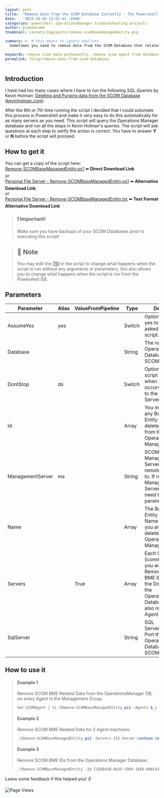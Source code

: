 ```yaml
---
layout: post
title:  "Remove Data from the SCOM Database Instantly - The Powershell Way!"
date:   '2022-10-02 13:52:41 -0500'
categories: powershell operationsManager troubleshooting projects
author: blakedrumm
thumbnail: /assets/img/posts/remove-scombasemanagedentity.png

summary: >- # this means to ignore newlines
  Sometimes you need to remove data from the SCOM Database that relates to a specific server or client. If you need it done quickly, without having to open SQL Server Management Studio, or run queries manually. I have created a script in Powershell to assist with these.

keywords: remove scom data permanently, remove scom agent from database, purge scom agent, purge agent from scom, purge agent, purge operations manager agent
permalink: /blog/remove-data-from-scom-database/
---
```


## Introduction
I have had too many cases where I have to run the following SQL Queries by Kevin Holman: [Deleting and Purging data from the SCOM Database (kevinholman.com)](https://kevinholman.com/2018/05/03/deleting-and-purging-data-from-the-scom-database/)

After the 6th or 7th time running the script I decided that I could automate this process in Powershell and make it very easy to do this automatically for as many servers as you need. This script will query the Operations Manager database and run all the steps in Kevin Holman's queries. The script will ask questions at each step to verify the action is correct. You have to answer **Y** or **N** before the script will proceed.

## How to get it
You can get a copy of the script here: \
[Remove-SCOMBaseManagedEntity.ps1](https://github.com/blakedrumm/SCOM-Scripts-and-SQL/blob/master/Powershell/Quick%20Fixes/Remove-SCOMBaseManagedEntity.ps1) :arrow_left: **Direct Download Link** \
_or_ \
[Personal File Server - Remove-SCOMBaseManagedEntity.ps1](https://files.blakedrumm.com/Remove-SCOMBaseManagedEntity.ps1) :arrow_left: **Alternative Download Link** \
_or_ \
[Personal File Server - Remove-SCOMBaseManagedEntity.txt](https://files.blakedrumm.com/Remove-SCOMBaseManagedEntity.txt) :arrow_left: **Text Format Alternative Download Link**

> ### :exclamation: Important!
> Make sure you have backups of your SCOM Databases prior to executing this script!

> ## :notebook: Note
> You may edit line [751](https://github.com/blakedrumm/SCOM-Scripts-and-SQL/blob/ad05d2310e63ecd9aece585d88cd454ac2786029/Powershell/Quick%20Fixes/Remove-SCOMBaseManagedEntity.ps1#L751) in the script to change what happens when the script is run without any arguments or parameters, this also allows you to change what happens when the script is run from the Powershell ISE.

## Parameters
| Parameter       | Alias | ValueFromPipeline | Type   | Description                                                                                                                                                                |
|------------------|-------|-------------------|--------|----------------------------------------------------------------------------------------------------------------------------------------------------------------------------|
| AssumeYes        | yes   |                   | Switch | Optionally assume yes to any question asked by this script.                                                                                                                |
| Database         |       |                   | String | The name of the OperationsManager Database for SCOM.                                                                                                                       |
| DontStop         | ds    |                   | Switch | Optionally force the script to not stop when an error occurs connecting to the Management Server.                                                                          |
| Id               |       |                   | Array  | You may provide any Base Managed Entity Id's to be deleted specifically from the Operations Manager Database.                                                              |
| ManagementServer | ms    |                   | String | SCOM Management Server that we will remotely connect to. If running on a Management Server, there is no need to provide this parameter.                                    |
| Name             |       |                   | Array  | The Base Managed Entity Display Name of the object you are wanting to delete from the Operations Manager Database.                                                         |
| Servers          |       | True              | Array  | Each Server (comma separated) you want to Remove related BME ID's related to the Display Name in the OperationsManager Database. This will also remove from Agent Managed. |
| SqlServer        |       |                   | String | SQL Server/Instance, Port that hosts OperationsManager Database for SCOM.                                                                                                  |

## How to use it
>#### Example 1
>Remove SCOM BME Related Data from the OperationsManager DB, on every Agent in the Management Group:
>```powershell
>Get-SCOMAgent | %{.\Remove-SCOMBaseManagedEntity.ps1 -Agents $_}
>```
>#### Example 2
>Remove SCOM BME Related Data for 2 Agent machines:
>```powershell
>.\Remove-SCOMBaseManagedEntity.ps1 -Servers IIS-Server.contoso.com, WindowsServer.contoso.com
>```
>#### Example 3
>Remove SCOM BME IDs from the Operations Manager Database:
>```powershell
>.\Remove-SCOMBaseManagedEntity -Id C1E9B41B-0A35-C069-16EB-00AC43BB9C47, CB29ECDE-BCE8-2213-D5DD-0353116EDA6B
>```

Leave some feedback if this helped you! :v:

![Page Views](https://counter.blakedrumm.com/count/tag.svg?url=blakedrumm.com/blog/remove-data-from-scom-database/)

<!--
Having trouble with Pages? Check out our [documentation](https://docs.github.com/categories/github-pages-basics/) or [contact support](https://support.github.com/contact) and we’ll help you sort it out.

Tip:
To add auto-size pictures:
![/assets/img/posts/example.jpg](/assets/img/posts/example.jpg){:class="img-fluid"}
-->
